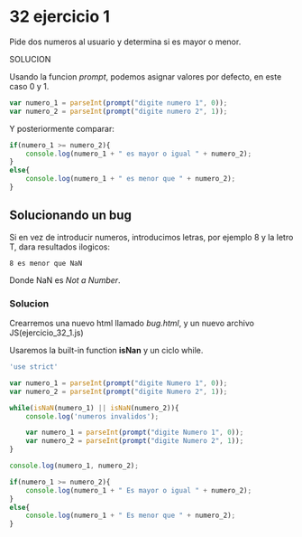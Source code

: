 # 32 ejercicio 1

Pide dos numeros al usuario y determina si es mayor o menor.

SOLUCION

Usando la funcion *prompt*, podemos asignar valores por defecto, en este caso 0 y 1.

```js
var numero_1 = parseInt(prompt("digite numero 1", 0));
var numero_2 = parseInt(prompt("digite numero 2", 1));
```

Y posteriormente comparar:

```js
if(numero_1 >= numero_2){
    console.log(numero_1 + " es mayor o igual " + numero_2);
}
else{
    console.log(numero_1 + " es menor que " + numero_2);
}
```

## Solucionando un bug

Si en vez de introducir numeros, introducimos letras, por ejemplo 8 y la letro T, dara resultados ilogicos:

    8 es menor que NaN

Donde NaN es *Not a Number*.

### Solucion

Crearremos una nuevo html llamado *bug.html*, y un nuevo archivo JS(ejercicio_32_1.js)

Usaremos la built-in function **isNan** y un ciclo while. 

```js
'use strict'

var numero_1 = parseInt(prompt("digite Numero 1", 0));
var numero_2 = parseInt(prompt("digite Numero 2", 1));

while(isNaN(numero_1) || isNaN(numero_2)){
    console.log('numeros invalidos');

    var numero_1 = parseInt(prompt("digite Numero 1", 0));
    var numero_2 = parseInt(prompt("digite Numero 2", 1));      
}

console.log(numero_1, numero_2);

if(numero_1 >= numero_2){
    console.log(numero_1 + " Es mayor o igual " + numero_2);
}
else{
    console.log(numero_1 + " Es menor que " + numero_2);
}
```


